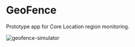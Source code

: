 # GeoFence

Prototype app for Core Location region monitoring.

![geofence-simulator](https://user-images.githubusercontent.com/57953/157979585-9c9a0cf5-5ca0-4c0e-8e36-4e4e0dc0297f.gif)
